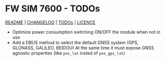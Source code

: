 # FW SIM 7600 - TODOs

[README](README.md) | [CHANGELOG](CHANGELOG.md) | [TODOs](TODOs.md) | [LICENCE](LICENCE.md)

* Optimize power consumption switching ON/OFF the module when not in use
* Add a DBUS method to select the default GNSS system (GPS, GLONASS, GALILEO, BEIDOU)
  At the same time it must expose GNSS agnostic properties (like `pos_lat` insted of `pos_gps_lat`)
